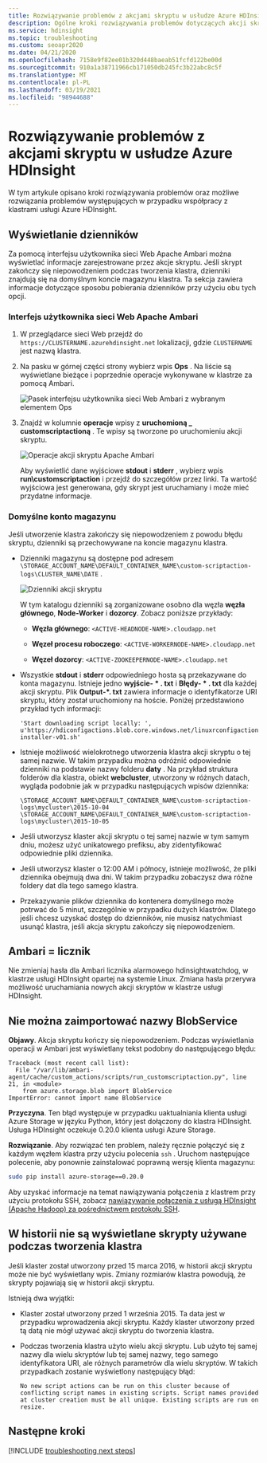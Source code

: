 ```yaml
---
title: Rozwiązywanie problemów z akcjami skryptu w usłudze Azure HDInsight
description: Ogólne kroki rozwiązywania problemów dotyczących akcji skryptów w usłudze Azure HDInsight.
ms.service: hdinsight
ms.topic: troubleshooting
ms.custom: seoapr2020
ms.date: 04/21/2020
ms.openlocfilehash: 7158e9f82ee01b320d448baeab51fcfd122be00d
ms.sourcegitcommit: 910a1a38711966cb171050db245fc3b22abc8c5f
ms.translationtype: MT
ms.contentlocale: pl-PL
ms.lasthandoff: 03/19/2021
ms.locfileid: "98944688"
---
```

# <a name="troubleshoot-script-actions-in-azure-hdinsight"></a>Rozwiązywanie problemów z akcjami skryptu w usłudze Azure HDInsight

W tym artykule opisano kroki rozwiązywania problemów oraz możliwe rozwiązania problemów występujących w przypadku współpracy z klastrami usługi Azure HDInsight.

## <a name="viewing-logs"></a>Wyświetlanie dzienników

Za pomocą interfejsu użytkownika sieci Web Apache Ambari można wyświetlać informacje zarejestrowane przez akcje skryptu. Jeśli skrypt zakończy się niepowodzeniem podczas tworzenia klastra, dzienniki znajdują się na domyślnym koncie magazynu klastra. Ta sekcja zawiera informacje dotyczące sposobu pobierania dzienników przy użyciu obu tych opcji.

### <a name="apache-ambari-web-ui"></a>Interfejs użytkownika sieci Web Apache Ambari

1. W przeglądarce sieci Web przejdź do `https://CLUSTERNAME.azurehdinsight.net` lokalizacji, gdzie `CLUSTERNAME` jest nazwą klastra.

1. Na pasku w górnej części strony wybierz wpis **Ops** . Na liście są wyświetlane bieżące i poprzednie operacje wykonywane w klastrze za pomocą Ambari.

    ![Pasek interfejsu użytkownika sieci Web Ambari z wybranym elementem Ops](./media/troubleshoot-script-action/hdi-apache-ambari-nav.png)

1. Znajdź w kolumnie **operacje** wpisy z **uruchomioną \_ customscriptactioną** . Te wpisy są tworzone po uruchomieniu akcji skryptu.

    ![Operacje akcji skryptu Apache Ambari](./media/troubleshoot-script-action/ambari-script-action.png)

    Aby wyświetlić dane wyjściowe **stdout** i **stderr** , wybierz wpis **run\customscriptaction** i przejdź do szczegółów przez linki. Ta wartość wyjściowa jest generowana, gdy skrypt jest uruchamiany i może mieć przydatne informacje.

### <a name="default-storage-account"></a>Domyślne konto magazynu

Jeśli utworzenie klastra zakończy się niepowodzeniem z powodu błędu skryptu, dzienniki są przechowywane na koncie magazynu klastra.

* Dzienniki magazynu są dostępne pod adresem `\STORAGE_ACCOUNT_NAME\DEFAULT_CONTAINER_NAME\custom-scriptaction-logs\CLUSTER_NAME\DATE` .

    ![Dzienniki akcji skryptu](./media/troubleshoot-script-action/script-action-logs-in-storage.png)

    W tym katalogu dzienniki są zorganizowane osobno dla węzła **węzła głównego**, **Node-Worker** i **dozorcy**. Zobacz poniższe przykłady:

    * **Węzła głównego**: `<ACTIVE-HEADNODE-NAME>.cloudapp.net`

    * **Węzeł procesu roboczego**: `<ACTIVE-WORKERNODE-NAME>.cloudapp.net`

    * **Węzeł dozorcy**: `<ACTIVE-ZOOKEEPERNODE-NAME>.cloudapp.net`

* Wszystkie **stdout** i **stderr** odpowiedniego hosta są przekazywane do konta magazynu. Istnieje jedno **wyjście- \* . txt** i **Błędy- \* . txt** dla każdej akcji skryptu. Plik **Output-*. txt** zawiera informacje o identyfikatorze URI skryptu, który został uruchomiony na hoście. Poniżej przedstawiono przykład tych informacji:

    ```output
    'Start downloading script locally: ', u'https://hdiconfigactions.blob.core.windows.net/linuxrconfigactionv01/r-installer-v01.sh'
    ```

* Istnieje możliwość wielokrotnego utworzenia klastra akcji skryptu o tej samej nazwie. W takim przypadku można odróżnić odpowiednie dzienniki na podstawie nazwy folderu **daty** . Na przykład struktura folderów dla klastra, obiekt **webcluster**, utworzony w różnych datach, wygląda podobnie jak w przypadku następujących wpisów dziennika:

    `\STORAGE_ACCOUNT_NAME\DEFAULT_CONTAINER_NAME\custom-scriptaction-logs\mycluster\2015-10-04` `\STORAGE_ACCOUNT_NAME\DEFAULT_CONTAINER_NAME\custom-scriptaction-logs\mycluster\2015-10-05`

* Jeśli utworzysz klaster akcji skryptu o tej samej nazwie w tym samym dniu, możesz użyć unikatowego prefiksu, aby zidentyfikować odpowiednie pliki dziennika.

* Jeśli utworzysz klaster o 12:00 AM i północy, istnieje możliwość, że pliki dziennika obejmują dwa dni. W takim przypadku zobaczysz dwa różne foldery dat dla tego samego klastra.

* Przekazywanie plików dziennika do kontenera domyślnego może potrwać do 5 minut, szczególnie w przypadku dużych klastrów. Dlatego jeśli chcesz uzyskać dostęp do dzienników, nie musisz natychmiast usunąć klastra, jeśli akcja skryptu zakończy się niepowodzeniem.

## <a name="ambari-watchdog"></a>Ambari = licznik

Nie zmieniaj hasła dla Ambari licznika alarmowego hdinsightwatchdog, w klastrze usługi HDInsight opartej na systemie Linux. Zmiana hasła przerywa możliwość uruchamiania nowych akcji skryptów w klastrze usługi HDInsight.

## <a name="cant-import-name-blobservice"></a>Nie można zaimportować nazwy BlobService

__Objawy__. Akcja skryptu kończy się niepowodzeniem. Podczas wyświetlania operacji w Ambari jest wyświetlany tekst podobny do następującego błędu:

```
Traceback (most recent call list):
  File "/var/lib/ambari-agent/cache/custom_actions/scripts/run_customscriptaction.py", line 21, in <module>
    from azure.storage.blob import BlobService
ImportError: cannot import name BlobService
```

__Przyczyna__. Ten błąd występuje w przypadku uaktualniania klienta usługi Azure Storage w języku Python, który jest dołączony do klastra HDInsight. Usługa HDInsight oczekuje 0.20.0 klienta usługi Azure Storage.

__Rozwiązanie__. Aby rozwiązać ten problem, należy ręcznie połączyć się z każdym węzłem klastra przy użyciu polecenia `ssh` . Uruchom następujące polecenie, aby ponownie zainstalować poprawną wersję klienta magazynu:

```bash
sudo pip install azure-storage==0.20.0
```

Aby uzyskać informacje na temat nawiązywania połączenia z klastrem przy użyciu protokołu SSH, zobacz [nawiązywanie połączenia z usługą HDInsight (Apache Hadoop) za pośrednictwem protokołu SSH](hdinsight-hadoop-linux-use-ssh-unix.md).

## <a name="history-doesnt-show-the-scripts-used-during-cluster-creation"></a>W historii nie są wyświetlane skrypty używane podczas tworzenia klastra

Jeśli klaster został utworzony przed 15 marca 2016, w historii akcji skryptu może nie być wyświetlany wpis. Zmiany rozmiarów klastra powodują, że skrypty pojawiają się w historii akcji skryptu.

Istnieją dwa wyjątki:

* Klaster został utworzony przed 1 września 2015. Ta data jest w przypadku wprowadzenia akcji skryptu. Każdy klaster utworzony przed tą datą nie mógł używać akcji skryptu do tworzenia klastra.

* Podczas tworzenia klastra użyto wielu akcji skryptu. Lub użyto tej samej nazwy dla wielu skryptów lub tej samej nazwy, tego samego identyfikatora URI, ale różnych parametrów dla wielu skryptów. W takich przypadkach zostanie wyświetlony następujący błąd:

    ```
    No new script actions can be run on this cluster because of conflicting script names in existing scripts. Script names provided at cluster creation must be all unique. Existing scripts are run on resize.
    ```

## <a name="next-steps"></a>Następne kroki

[!INCLUDE [troubleshooting next steps](../../includes/hdinsight-troubleshooting-next-steps.md)]